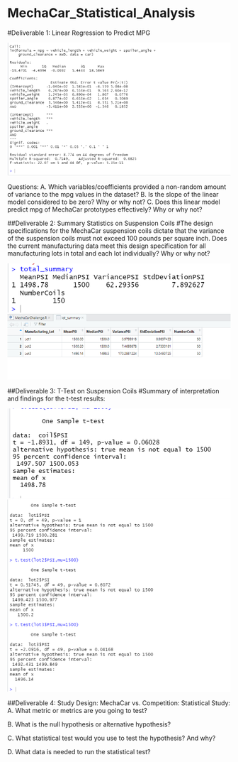 # MechaCar_Statistical_Analysis
#Deliverable 1: Linear Regression to Predict MPG

![image_name](https://github.com/jessicameyer23/MechaCar_Statistical_Analysis/blob/main/deliverable%201%20image%202022-03-27%20090146.png)

Questions: 
A.  Which variables/coefficients provided a non-random amount of variance to the mpg values in the dataset?
B.  Is the slope of the linear model considered to be zero? Why or why not?
C.  Does this linear model predict mpg of MechaCar prototypes effectively? Why or why not?



##Deliverable 2: Summary Statistics on Suspension Coils
#The design specifications for the MechaCar suspension coils dictate that the variance of the suspension coils must not exceed 100 pounds per square inch. Does the current manufacturing data meet this design specification for all manufacturing lots in total and each lot individually? Why or why not?

![image_name](https://github.com/jessicameyer23/MechaCar_Statistical_Analysis/blob/main/deliverable%202%20a%20image%202022-03-27%20090146.png)
![image_name](https://github.com/jessicameyer23/MechaCar_Statistical_Analysis/blob/main/deliverable%202b%20image2022-03-27%20095822.png)





##Deliverable 3: T-Test on Suspension Coils
#Summary of interpretation and findings for the t-test results: 

![image_name](https://github.com/jessicameyer23/MechaCar_Statistical_Analysis/blob/main/deliverable%203a%20image2022-03-27%20095822.png)
![image_name](https://github.com/jessicameyer23/MechaCar_Statistical_Analysis/blob/main/deliverable%203b%20image2022-03-27%20095822.png)


##Deliverable 4: Study Design:  MechaCar vs. Competition:
Statistical Study:
A.  What metric or metrics are you going to test?

B.  What is the null hypothesis or alternative hypothesis?

C.  What statistical test would you use to test the hypothesis? And why?

D.  What data is needed to run the statistical test?

